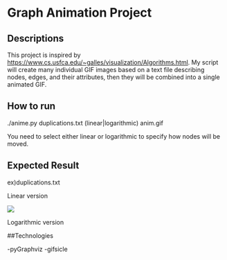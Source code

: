 # Graph Animation Project

## Descriptions
This project is inspired by https://www.cs.usfca.edu/~galles/visualization/Algorithms.html.
My script will create many individual GIF images based on a text file describing nodes, edges, and their attributes, then they will be combined into a single animated GIF.

## How to run 

./anime.py duplications.txt (linear|logarithmic) anim.gif

You need to select either linear or logarithmic to specify how nodes will be  moved. 

## Expected Result
ex)duplications.txt

Linear version 


<a href="https://imgflip.com/gif/48qpfl"><img src="https://imgflip.com/gif/48qpfl.gif"></a>

Logarithmic version


##Technologies

-pyGraphviz
-gifsicle


